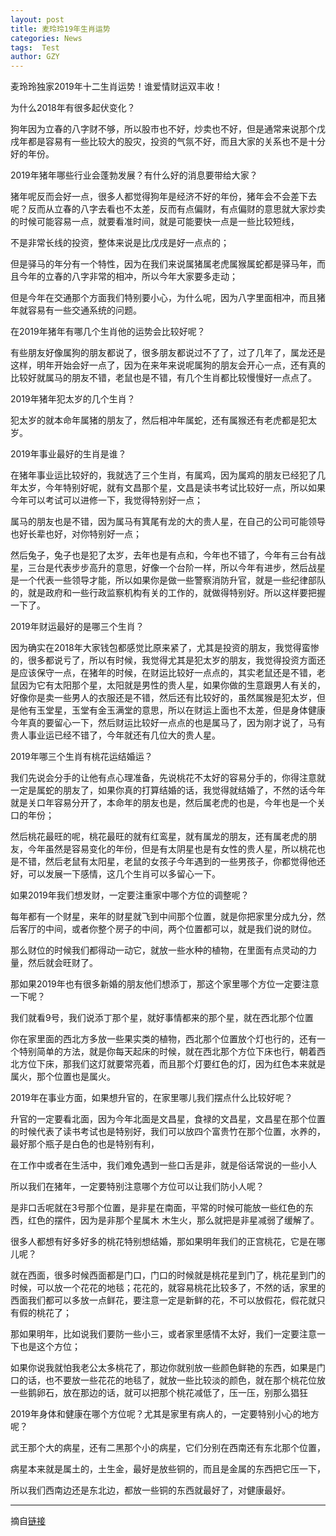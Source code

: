```yaml
---
layout: post
title: 麦玲玲19年生肖运势
categories: News
tags:  Test
author: GZY
---
```


麦玲玲独家2019年十二生肖运势！谁爱情财运双丰收！

为什么2018年有很多起伏变化？

狗年因为立春的八字财不够，所以股市也不好，炒卖也不好，但是通常来说那个戊戌年都是容易有一些比较大的股灾，投资的气氛不好，而且大家的关系也不是十分好的年份。

2019年猪年哪些行业会蓬勃发展？有什么好的消息要带给大家？

猪年呢反而会好一点，很多人都觉得狗年是经济不好的年份，猪年会不会差下去呢？反而从立春的八字去看也不太差，反而有点偏财，有点偏财的意思就大家炒卖的时候可能容易一点，就要看准时间，就是可能要快一点是一些比较短线，

不是非常长线的投资，整体来说是比戊戌是好一点点的；

但是驿马的年分有一个特性，因为在我们来说属猪属老虎属猴属蛇都是驿马年，而且今年的立春的八字非常的相冲，所以今年大家要多走动；

但是今年在交通那个方面我们特别要小心，为什么呢，因为八字里面相冲，而且猪年就容易有一些交通系统的问题。

在2019年猪年有哪几个生肖他的运势会比较好呢？

有些朋友好像属狗的朋友都说了，很多朋友都说过不了了，过了几年了，属龙还是这样，明年开始会好一点了，因为在来年来说呢属狗的朋友会开心一点，还有真的比较好就属马的朋友不错，老鼠也是不错，有几个生肖都比较慢慢好一点点了。

2019年猪年犯太岁的几个生肖？

犯太岁的就本命年属猪的朋友了，然后相冲年属蛇，还有属猴还有老虎都是犯太岁。

2019年事业最好的生肖是谁？

在猪年事业运比较好的，我就选了三个生肖，有属鸡，因为属鸡的朋友已经犯了几年太岁，今年特别好呢，就有文昌那个星，文昌是读书考试比较好一点，所以如果今年可以考试可以进修一下，我觉得特别好一点；

属马的朋友也是不错，因为属马有箕尾有龙的大的贵人星，在自己的公司可能领导也好长辈也好，对你特别好一点；

然后兔子，兔子也是犯了太岁，去年也是有点和，今年也不错了，今年有三台有战星，三台是代表步步高升的意思，好像一个台阶一样，所以今年有进步，然后战星是一个代表一些领导才能，所以如果你是做一些警察消防升官，就是一些纪律部队的，就是政府和一些行政监察机构有关的工作的，就做得特别好。所以这样要把握一下了。

2019年财运最好的是哪三个生肖？

因为确实在2018年大家钱包都感觉比原来紧了，尤其是投资的朋友，我觉得蛮惨的，很多都说亏了，所以有时候，我觉得尤其是犯太岁的朋友，我觉得投资方面还是应该保守一点，在猪年的时候，在财运比较好一点点的，其实老鼠还是不错，老鼠因为它有太阳那个星，太阳就是男性的贵人星，如果你做的生意跟男人有关的，好像你是卖一些男人的衣服还是不错，然后还有比较好的，虽然属猴是犯太岁，但是他有玉堂星，玉堂有金玉满堂的意思，所以在财运上面也不太差，但是身体健康今年真的要留心一下，然后财运比较好一点点的也是属马了，因为刚才说了，马有贵人事业运已经不错了，今年就还有几位大的贵人星。

2019年哪三个生肖有桃花运结婚运？

我们先说会分手的让他有点心理准备，先说桃花不太好的容易分手的，你得注意就一定是属蛇的朋友了，如果你真的打算结婚的话，我觉得就结婚了，不然的话今年就是关口年容易分开了，本命年的朋友也是，然后属老虎的也是，今年也是一个关口的年份；

然后桃花最旺的呢，桃花最旺的就有红鸾星，就有属龙的朋友，还有属老虎的朋友，今年虽然是容易变化的年份，但是有太阴星也是有女性的贵人星，所以桃花也是不错，然后老鼠有太阳星，老鼠的女孩子今年遇到的一些男孩子，你都觉得他还好，可以发展一下感情，这几个生肖可以多留心一下。

如果2019年我们想发财，一定要注重家中哪个方位的调整呢？

每年都有一个财星，来年的财星就飞到中间那个位置，就是你把家里分成九分，然后客厅的中间，或者你整个房子的中间，两个位置都可以，就是我们说的财位。

那么财位的时候我们都得动一动它，就放一些水种的植物，在里面有点灵动的力量，然后就会旺财了。

那如果2019年也有很多新婚的朋友他们想添丁，那这个家里哪个方位一定要注意一下呢？

我们就看9号，我们说添丁那个星，就好事情都来的那个星，就在西北那个位置

你在家里面的西北方多放一些果实类的植物，西北那个位置放个灯也行的，还有一个特别简单的方法，就是你每天起床的时候，就在西北那个方位下床也行，朝着西北方位下床，那我们这灯就要常亮着，而且那个灯要红色的灯，因为红色本来就是属火，那个位置也是属火。

2019年在事业方面，如果想升官的，在家里哪儿我们摆点什么比较好呢？

升官的一定要看北面，因为今年北面是文昌星，食禄的文昌星，文昌星在那个位置的时候代表了读书考试也是特别好，我们可以放四个富贵竹在那个位置，水养的，最好那个瓶子是白色的也是特别有利，

在工作中或者在生活中，我们难免遇到一些口舌是非，就是俗话常说的一些小人

所以我们在猪年，一定要特别注意哪个方位可以让我们防小人呢？

是非口舌呢就在3号那个位置，是非星在南面，平常的时候可能放一些红色的东西，红色的摆件，因为是非那个星属木 木生火，那么就把是非星减弱了缓解了。

很多人都想有好多好多的桃花特别想结婚，那如果明年我们的正宫桃花，它是在哪儿呢？

就在西面，很多时候西面都是门口，门口的时候就是桃花星到门了，桃花星到门的时候，可以放一个花花的地毯；花花的，就容易桃花比较多了，不然的话，家里的西面我们都可以多放一点鲜花，要注意一定是新鲜的花，不可以放假花，假花就只有假的桃花了；

那如果明年，比如说我们要防一些小三，或者家里感情不太好，我们一定要注意一下也是这个方位；

如果你说我就怕我老公太多桃花了，那边你就别放一些颜色鲜艳的东西，如果是门口的话，也不要放一些花花的地毯了，就放一些比较淡的颜色，就在那个桃花位放一些鹅卵石，放在那边的话，就可以把那个桃花减低了，压一压，别那么猖狂

2019年身体和健康在哪个方位呢？尤其是家里有病人的，一定要特别小心的地方呢？

武王那个大的病星，还有二黑那个小的病星，它们分别在西南还有东北那个位置，

病星本来就是属土的，土生金，最好是放些铜的，而且是金属的东西把它压一下，

所以我们西南边还是东北边，都放一些铜的东西就最好了，对健康最好。

*****

摘自[链接](http://astro.fashion.qq.com/a/20181106/005382.htm)